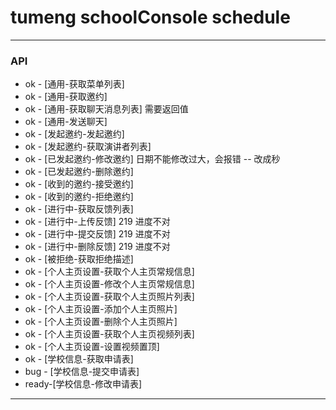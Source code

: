 # tumeng schoolConsole schedule

***
### API

* ok - [通用-获取菜单列表]
* ok - [通用-获取邀约]
* ok - [通用-获取聊天消息列表] 需要返回值
* ok - [通用-发送聊天]
* ok - [发起邀约-发起邀约]
* ok - [发起邀约-获取演讲者列表]
* ok - [已发起邀约-修改邀约] 日期不能修改过大，会报错 -- 改成秒
* ok - [已发起邀约-删除邀约]
* ok - [收到的邀约-接受邀约]
* ok - [收到的邀约-拒绝邀约]
* ok - [进行中-获取反馈列表]
* ok - [进行中-上传反馈] 219 进度不对
* ok - [进行中-提交反馈] 219 进度不对
* ok - [进行中-删除反馈] 219 进度不对
* ok - [被拒绝-获取拒绝描述]
* ok - [个人主页设置-获取个人主页常规信息]
* ok - [个人主页设置-修改个人主页常规信息]
* ok - [个人主页设置-获取个人主页照片列表]
* ok - [个人主页设置-添加个人主页照片]
* ok - [个人主页设置-删除个人主页照片]
* ok - [个人主页设置-获取个人主页视频列表]
* ok - [个人主页设置-设置视频置顶]
* ok - [学校信息-获取申请表]
* bug - [学校信息-提交申请表]
* ready-[学校信息-修改申请表]

***
